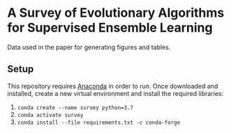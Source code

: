 # A Survey of Evolutionary Algorithms for Supervised Ensemble Learning

Data used in the paper for generating figures and tables.

## Setup

This repository requires [Anaconda](https://www.anaconda.com/products/individual) in order to run. Once downloaded and installed, create a new virtual environment and install the required libraries:

1. ```conda create --name survey python=3.7```
2. ```conda activate survey```
3. ```conda install --file requirements.txt -c conda-forge```